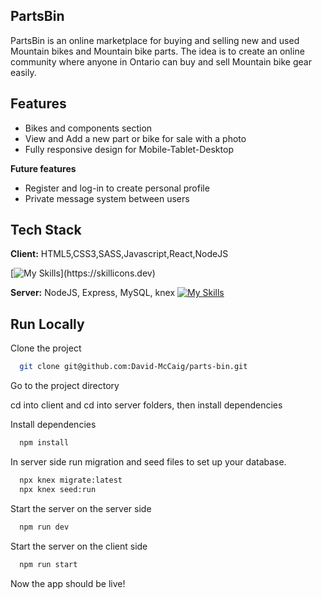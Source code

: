 ## PartsBin

PartsBin is an online marketplace for buying and selling new and used Mountain bikes and Mountain bike parts. The idea is to create an online community where anyone in Ontario can buy and sell Mountain bike gear easily.

## Features
- Bikes and components section
- View and Add a new part or bike for sale with a photo 
- Fully responsive design for Mobile-Tablet-Desktop

**Future features**
- Register and log-in to create personal profile
- Private message system between users 

## Tech Stack

**Client:** 
HTML5,CSS3,SASS,Javascript,React,NodeJS

[![My Skills](https://skillicons.dev/icons?i=js,html,css,sass,react,nodejs,)](https://skillicons.dev)

**Server:**
NodeJS, Express, MySQL, knex
[![My Skills](https://skillicons.dev/icons?i=nodejs,express,mysql)](https://skillicons.dev)
## Run Locally

Clone the project

```bash
  git clone git@github.com:David-McCaig/parts-bin.git
```

Go to the project directory

cd into client and cd into server folders, then install dependencies 

Install dependencies

```bash
  npm install 
```

In server side 
run migration and seed files to set up your database.

```bash
  npx knex migrate:latest 
  npx knex seed:run 
```
Start the server on the server side 

```bash
  npm run dev 
```
Start the server on the client side 

```bash
  npm run start
```
Now the app should be live! 
